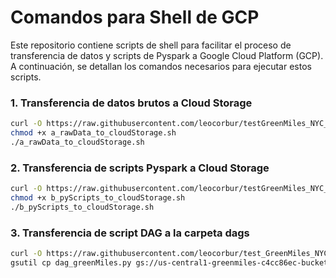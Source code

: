 # Comandos para Shell de GCP

Este repositorio contiene scripts de shell para facilitar el proceso de transferencia de datos y scripts de Pyspark a Google Cloud Platform (GCP). A continuación, se detallan los comandos necesarios para ejecutar estos scripts.

### 1. Transferencia de datos brutos a Cloud Storage
```bash
curl -O https://raw.githubusercontent.com/leocorbur/testGreenMiles_NYC_Taxis/main/GCP/a_rawData_to_cloudStorage.sh
chmod +x a_rawData_to_cloudStorage.sh
./a_rawData_to_cloudStorage.sh
```

### 2. Transferencia de scripts Pyspark a Cloud Storage
```bash
curl -O https://raw.githubusercontent.com/leocorbur/testGreenMiles_NYC_Taxis/main/GCP/b_pyScripts_to_cloudStorage.sh
chmod +x b_pyScripts_to_cloudStorage.sh
./b_pyScripts_to_cloudStorage.sh
```

### 3. Transferencia de script DAG a la carpeta dags
```bash
curl -O https://raw.githubusercontent.com/leocorbur/test_GreenMiles_NYC_Taxis/main/GCP/dag_greenMiles.py
gsutil cp dag_greenMiles.py gs://us-central1-greenmiles-c4cc86ec-bucket/dags
```
